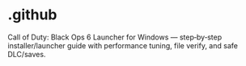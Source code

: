 # .github
Call of Duty: Black Ops 6 Launcher for Windows — step‑by‑step installer/launcher guide with performance tuning, file verify, and safe DLC/saves.
